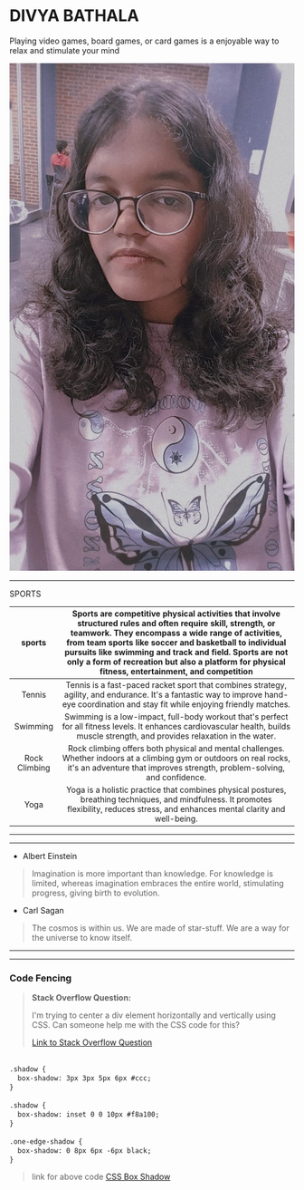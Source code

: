 # DIVYA BATHALA

Playing video games, board games, or card games is a enjoyable way to relax and stimulate your mind


![myphoto](divya.jpeg)

---
SPORTS

| sports       |Sports are competitive physical activities that involve structured rules and often require skill, strength, or teamwork. They encompass a wide range of activities, from team sports like soccer and basketball to individual pursuits like swimming and track and field. Sports are not only a form of recreation but also a platform for physical fitness, entertainment, and competition |
|:------------:|:------------:|
| Tennis       | Tennis is a fast-paced racket sport that combines strategy, agility, and endurance. It's a fantastic way to improve hand-eye coordination and stay fit while enjoying friendly matches.|
| Swimming     | Swimming is a low-impact, full-body workout that's perfect for all fitness levels. It enhances cardiovascular health, builds muscle strength, and provides relaxation in the water. |
|Rock Climbing | Rock climbing offers both physical and mental challenges. Whether indoors at a climbing gym or outdoors on real rocks, it's an adventure that improves strength, problem-solving, and confidence.|
|  Yoga        | Yoga is a holistic practice that combines physical postures, breathing techniques, and mindfulness. It promotes flexibility, reduces stress, and enhances mental clarity and well-being. |  

---

---

* Albert Einstein
>Imagination is more important than knowledge. For knowledge is limited, whereas imagination embraces the entire world, stimulating progress, giving birth to evolution.

* Carl Sagan
>The cosmos is within us. We are made of star-stuff. We are a way for the universe to know itself.

---

---
###  Code Fencing

> **Stack Overflow Question:**
> 
> I'm trying to center a div element horizontally and vertically using CSS. Can someone help me with the CSS code for this?
> 
> [Link to Stack Overflow Question](https://stackoverflow.com/questions/5407386/multiple-box-shadow-declarations-in-sass)


```

.shadow {
  box-shadow: 3px 3px 5px 6px #ccc;
}

.shadow {
  box-shadow: inset 0 0 10px #f8a100;
}

.one-edge-shadow {
  box-shadow: 0 8px 6px -6px black;
}

```
>link for above code [CSS Box Shadow](https://css-tricks.com/snippets/css/css-box-shadow/#aa-one-side-only)